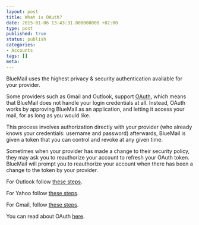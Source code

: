 ```yaml
---
layout: post
title: What is OAuth?
date: 2015-01-06 13:43:31.000000000 +02:00
type: post
published: true
status: publish
categories:
- Accounts
tags: []
meta:
---
```


BlueMail uses the highest privacy &amp; security authentication available for your provider.

Some providers such as Gmail and Outlook, support [OAuth](/what-is-oauth/), which means that BlueMail does not handle your login credentials at all. Instead, OAuth works by approving BlueMail as an application, and letting it access your mail, for as long as you would like.

This process involves authorization directly with your provider (who already knows your credentials: username and password) afterwards, BlueMail is given a token that you can control and revoke at any given time.

Sometimes when your provider has made a change to their security policy, they may ask you to reauthorize your account to refresh your OAuth token. BlueMail will prompt you to reauthorize your account when there has been a change to the token by your provider.

For Outlook follow [these steps](/oauth-outlook/).

For Yahoo follow [these steps](/oauth-yahoo/).

For Gmail, follow [these steps](/oauth-gmail/).

You can read about OAuth [here](http://techcrunch.com/2012/09/17/google-oauth-2-0-for-gmail-and-talk/).